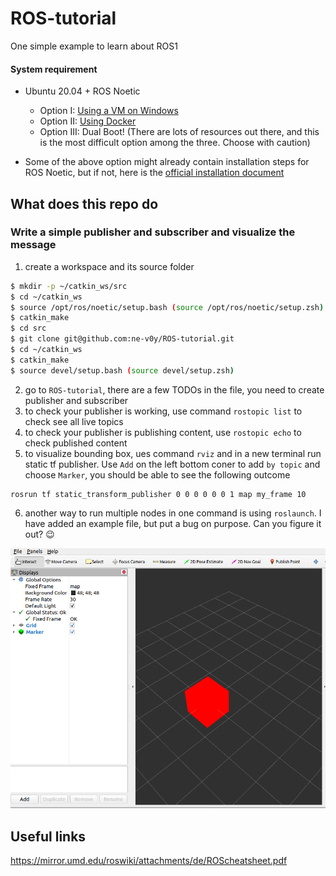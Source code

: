 # ROS-tutorial
One simple example to learn about ROS1


#### System requirement
- Ubuntu 20.04 + ROS Noetic
  - Option I: [Using a VM on Windows](https://github.com/sutd-robotics/virtualbox-ubuntu-ros)
  - Option II: [Using Docker](https://varhowto.com/install-ros-noetic-docker/)    
  - Option III: Dual Boot! (There are lots of resources out there, and this is the most difficult option among the three. Choose with caution)

- Some of the above option might already contain installation steps for ROS Noetic, but if not, here is the [official installation document](http://wiki.ros.org/noetic/Installation/Ubuntu) 

## What does this repo do
### Write a simple publisher and subscriber and visualize the message
1. create a workspace and its source folder
```bash
$ mkdir -p ~/catkin_ws/src
$ cd ~/catkin_ws
$ source /opt/ros/noetic/setup.bash (source /opt/ros/noetic/setup.zsh)
$ catkin_make
$ cd src
$ git clone git@github.com:ne-v0y/ROS-tutorial.git
$ cd ~/catkin_ws
$ catkin_make
$ source devel/setup.bash (source devel/setup.zsh)
```
2. go to `ROS-tutorial`, there are a few TODOs in the file, you need to create publisher and subscriber
3. to check your publisher is working, use command `rostopic list` to check see all live topics
4. to check your publisher is publishing content, use `rostopic echo` to check published content
5. to visualize bounding box, ues command `rviz` and in a new terminal run static tf publisher. Use `Add` on the left bottom coner to add `by topic` and choose `Marker`, you should be able to see the following outcome
```
rosrun tf static_transform_publisher 0 0 0 0 0 0 1 map my_frame 10
```
6. another way to run multiple nodes in one command is using `roslaunch`. I have added an example file, but put a bug on purpose. Can you figure it out? 😉

![outcome](out.png "Outcome")

## Useful links
https://mirror.umd.edu/roswiki/attachments/de/ROScheatsheet.pdf
